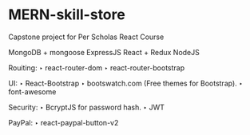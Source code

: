# MERN-skill-store

Capstone project for Per Scholas React Course

MongoDB + mongoose
ExpressJS
React + Redux
NodeJS

Rouiting:
‣ react-router-dom
‣ react-router-bootstrap

UI:
‣ React-Bootstrap
‣ bootswatch.com (Free themes for Bootstrap).
‣ font-awesome

Security:
‣ BcryptJS for password hash.
‣ JWT

PayPal:
‣ react-paypal-button-v2
